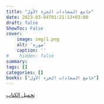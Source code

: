 ```yaml
---
title: "جامع السعادات الجزء الأول"
date: 2023-03-04T01:21:13+03:00
draft: false
ShowToc: False
cover:
    image: img/1.png
    alt: 'صورة'
    caption: ''
#    hidden: false
summary: 
tags: []
categories: []
books: ["جامع السعادات الجزء الأول"]
---
```

[تحميل الكتاب](./../../books/1.pdf)
